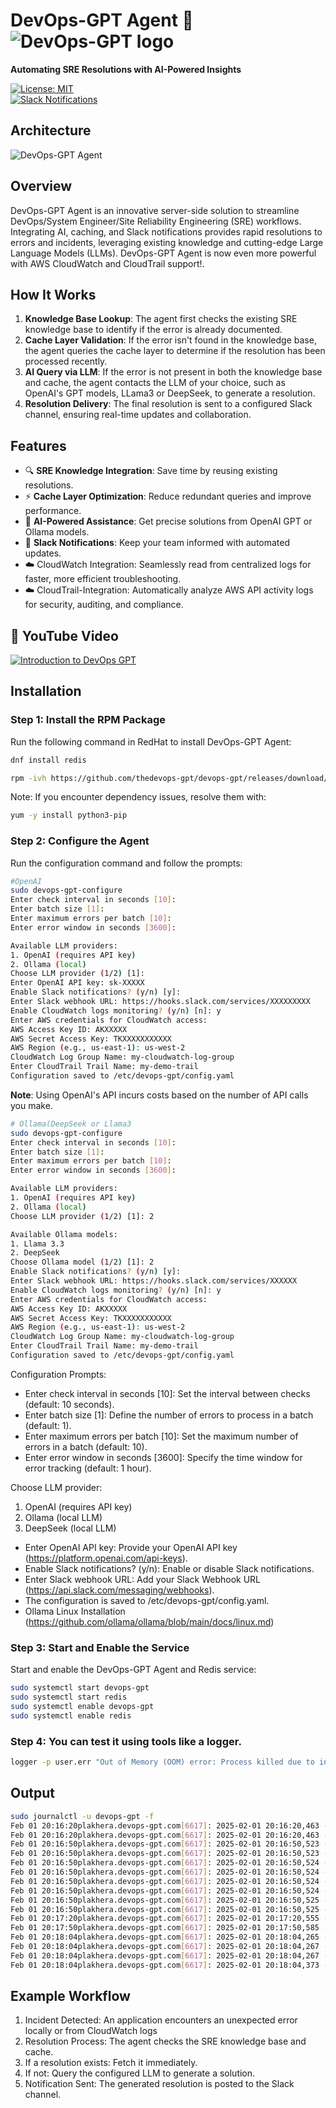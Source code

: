 # DevOps-GPT Agent 🚀  ![DevOps-GPT logo](devops-gpt-logo.png)
**Automating SRE Resolutions with AI-Powered Insights**

[![License: MIT](https://img.shields.io/badge/License-MIT-green.svg)](LICENSE)  
[![Slack Notifications](https://img.shields.io/badge/Slack-Notifications-blue)](https://slack.com)

## Architecture
![DevOps-GPT Agent](devops-gpt-cloudtrail.jpg)

## Overview  
DevOps-GPT Agent is an innovative server-side solution to streamline DevOps/System Engineer/Site Reliability Engineering (SRE) workflows. Integrating AI, caching, and Slack notifications provides rapid resolutions to errors and incidents, leveraging existing knowledge and cutting-edge Large Language Models (LLMs). DevOps-GPT Agent is now even more powerful with AWS CloudWatch and CloudTrail support!.  

## How It Works  
1. **Knowledge Base Lookup**: The agent first checks the existing SRE knowledge base to identify if the error is already documented.  
2. **Cache Layer Validation**: If the error isn't found in the knowledge base, the agent queries the cache layer to determine if the resolution has been processed recently.  
3. **AI Query via LLM**: If the error is not present in both the knowledge base and cache, the agent contacts the LLM of your choice, such as OpenAI's GPT models, LLama3 or DeepSeek, to generate a resolution.  
4. **Resolution Delivery**: The final resolution is sent to a configured Slack channel, ensuring real-time updates and collaboration.  

## Features  
- 🔍 **SRE Knowledge Integration**: Save time by reusing existing resolutions.  
- ⚡ **Cache Layer Optimization**: Reduce redundant queries and improve performance.  
- 🤖 **AI-Powered Assistance**: Get precise solutions from OpenAI GPT or Ollama models.  
- 📩 **Slack Notifications**: Keep your team informed with automated updates.
- ☁️ CloudWatch Integration: Seamlessly read from centralized logs for faster, more efficient troubleshooting.
- ☁️ CloudTrail-Integration: Automatically analyze AWS API activity logs for security, auditing, and compliance.

## 🎥 YouTube Video
[![Introduction to DevOps GPT](devops-gpt-cloudtrail.jpg)](https://youtu.be/X7MXKN5L9-0?si=4N2wCgME7qqMYjew)


## Installation  

### Step 1: Install the RPM Package  
Run the following command in RedHat to install DevOps-GPT Agent:  
```bash
dnf install redis
```

```bash
rpm -ivh https://github.com/thedevops-gpt/devops-gpt/releases/download/0.0.4/devops-gpt-0.0.3-0.el9.x86_64.rpm
```
Note: If you encounter dependency issues, resolve them with:

```bash
yum -y install python3-pip
```


### Step 2: Configure the Agent
Run the configuration command and follow the prompts:

```bash
#OpenAI
sudo devops-gpt-configure
Enter check interval in seconds [10]: 
Enter batch size [1]: 
Enter maximum errors per batch [10]: 
Enter error window in seconds [3600]: 

Available LLM providers:
1. OpenAI (requires API key)
2. Ollama (local)
Choose LLM provider (1/2) [1]: 
Enter OpenAI API key: sk-XXXXX
Enable Slack notifications? (y/n) [y]: 
Enter Slack webhook URL: https://hooks.slack.com/services/XXXXXXXXX
Enable CloudWatch logs monitoring? (y/n) [n]: y
Enter AWS credentials for CloudWatch access:
AWS Access Key ID: AKXXXXX
AWS Secret Access Key: TKXXXXXXXXXXX
AWS Region (e.g., us-east-1): us-west-2
CloudWatch Log Group Name: my-cloudwatch-log-group
Enter CloudTrail Trail Name: my-demo-trail
Configuration saved to /etc/devops-gpt/config.yaml
```
**Note**: Using OpenAI's API incurs costs based on the number of API calls you make.

```bash
# Ollama(DeepSeek or Llama3
sudo devops-gpt-configure 
Enter check interval in seconds [10]: 
Enter batch size [1]: 
Enter maximum errors per batch [10]: 
Enter error window in seconds [3600]: 

Available LLM providers:
1. OpenAI (requires API key)
2. Ollama (local)
Choose LLM provider (1/2) [1]: 2

Available Ollama models:
1. Llama 3.3
2. DeepSeek
Choose Ollama model (1/2) [1]: 2
Enable Slack notifications? (y/n) [y]: 
Enter Slack webhook URL: https://hooks.slack.com/services/XXXXXX
Enable CloudWatch logs monitoring? (y/n) [n]: y
Enter AWS credentials for CloudWatch access:
AWS Access Key ID: AKXXXXX
AWS Secret Access Key: TKXXXXXXXXXXX
AWS Region (e.g., us-east-1): us-west-2
CloudWatch Log Group Name: my-cloudwatch-log-group
Enter CloudTrail Trail Name: my-demo-trail
Configuration saved to /etc/devops-gpt/config.yaml
```

Configuration Prompts:

- Enter check interval in seconds [10]: Set the interval between checks (default: 10 seconds).
- Enter batch size [1]: Define the number of errors to process in a batch (default: 1).
- Enter maximum errors per batch [10]: Set the maximum number of errors in a batch (default: 10).
- Enter error window in seconds [3600]: Specify the time window for error tracking (default: 1 hour).

Choose LLM provider:
1. OpenAI (requires API key)
2. Ollama (local LLM)
3. DeepSeek (local LLM)

- Enter OpenAI API key: Provide your OpenAI API key (https://platform.openai.com/api-keys).
- Enable Slack notifications? (y/n): Enable or disable Slack notifications.
- Enter Slack webhook URL: Add your Slack Webhook URL (https://api.slack.com/messaging/webhooks).
- The configuration is saved to /etc/devops-gpt/config.yaml.
- Ollama Linux Installation (https://github.com/ollama/ollama/blob/main/docs/linux.md)

### Step 3: Start and Enable the Service
Start and enable the DevOps-GPT Agent and Redis service:
```bash
sudo systemctl start devops-gpt
sudo systemctl start redis
sudo systemctl enable devops-gpt
sudo systemctl enable redis
```

### Step 4: You can test it using tools like a logger.
```bash
logger -p user.err "Out of Memory (OOM) error: Process killed due to insufficient memory"
```

## Output
```bash
sudo journalctl -u devops-gpt -f
Feb 01 20:16:20plakhera.devops-gpt.com[6617]: 2025-02-01 20:16:20,463 - devops_gpt.error_patterns - INFO - DevOps GPT Error Analyzer initialized with 20 patterns
Feb 01 20:16:20plakhera.devops-gpt.com[6617]: 2025-02-01 20:16:20,463 - __main__ - INFO - DevOps GPT initialized with OLLAMA as LLM provider
Feb 01 20:16:50plakhera.devops-gpt.com[6617]: 2025-02-01 20:16:50,523 - devops_gpt.log_monitor - INFO - Found 2 new unique errors
Feb 01 20:16:50plakhera.devops-gpt.com[6617]: 2025-02-01 20:16:50,523 - __main__ - INFO - Found 2 new errors
Feb 01 20:16:50plakhera.devops-gpt.com[6617]: 2025-02-01 20:16:50,524 - __main__ - INFO - Processing batch of 2 errors
Feb 01 20:16:50plakhera.devops-gpt.com[6617]: 2025-02-01 20:16:50,524 - __main__ - INFO - Attempting to match errors with known patterns...
Feb 01 20:16:50plakhera.devops-gpt.com[6617]: 2025-02-01 20:16:50,524 - __main__ - INFO - No matching patterns found in local database. Contacting OLLAMA for analysis...
Feb 01 20:16:50plakhera.devops-gpt.com[6617]: 2025-02-01 20:16:50,524 - devops_gpt.llms.ollama_provider - WARNING - Running on CPU - this may take several minutes...
Feb 01 20:16:50plakhera.devops-gpt.com[6617]: 2025-02-01 20:16:50,525 - devops_gpt.llms.ollama_provider - INFO - Still processing... (0 seconds elapsed)
Feb 01 20:16:50plakhera.devops-gpt.com[6617]: 2025-02-01 20:16:50,525 - devops_gpt.llms.ollama_provider - INFO - Sending request to Ollama API (this may take 10-15 minutes on CPU)...
Feb 01 20:17:20plakhera.devops-gpt.com[6617]: 2025-02-01 20:17:20,555 - devops_gpt.llms.ollama_provider - INFO - Still processing... (30 seconds elapsed)
Feb 01 20:17:50plakhera.devops-gpt.com[6617]: 2025-02-01 20:17:50,585 - devops_gpt.llms.ollama_provider - INFO - Still processing... (60 seconds elapsed)
Feb 01 20:18:04plakhera.devops-gpt.com[6617]: 2025-02-01 20:18:04,265 - devops_gpt.llms.ollama_provider - INFO - Ollama response received in 73.7 seconds
Feb 01 20:18:04plakhera.devops-gpt.com[6617]: 2025-02-01 20:18:04,267 - devops_gpt.llms.ollama_provider - INFO - Successfully received analysis from Ollama
Feb 01 20:18:04plakhera.devops-gpt.com[6617]: 2025-02-01 20:18:04,267 - __main__ - INFO - Sending analysis to Slack...
Feb 01 20:18:04plakhera.devops-gpt.com[6617]: 2025-02-01 20:18:04,373 - __main__ - INFO - Successfully sent message to Slack
```

## Example Workflow

1. Incident Detected: An application encounters an unexpected error locally or from CloudWatch logs
2. Resolution Process: The agent checks the SRE knowledge base and cache.
3. If a resolution exists: Fetch it immediately.
4. If not: Query the configured LLM to generate a solution.
5. Notification Sent: The generated resolution is posted to the Slack channel.
